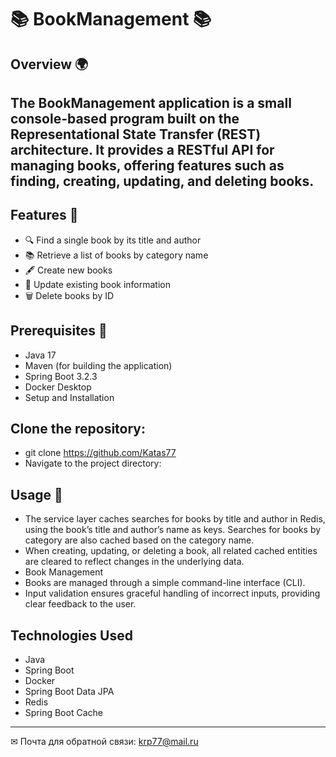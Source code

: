 # 📚 BookManagement 📚

## Overview 🌍
## The BookManagement application is a small console-based program built on the Representational State Transfer (REST) architecture. It provides a RESTful API for managing books, offering features such as finding, creating, updating, and deleting books.

## Features 🧩
-  🔍 Find a single book by its title and author
- 📚 Retrieve a list of books by category name 
- 🖋️ Create new books 
- 🔄 Update existing book information 
- 🗑️ Delete books by ID 
## Prerequisites 🔧
- Java 17 
- Maven (for building the application) 
- Spring Boot 3.2.3 
- Docker Desktop
- Setup and Installation 
## Clone the repository:

- git clone https://github.com/Katas77
- Navigate to the project directory:



## Usage 📖
- The service layer caches searches for books by title and author in Redis, using the book’s title and author’s name as keys. Searches for books by category are also cached based on the category name.
- When creating, updating, or deleting a book, all related cached entities are cleared to reflect changes in the underlying data.
- Book Management 
- Books are managed through a simple command-line interface (CLI).
- Input validation ensures graceful handling of incorrect inputs, providing clear feedback to the user.
## Technologies Used 
- Java
- Spring Boot 
- Docker 
- Spring Boot Data JPA 
- Redis 
- Spring Boot Cache 



____
✉ Почта для обратной связи:
<a href="">krp77@mail.ru</a>
